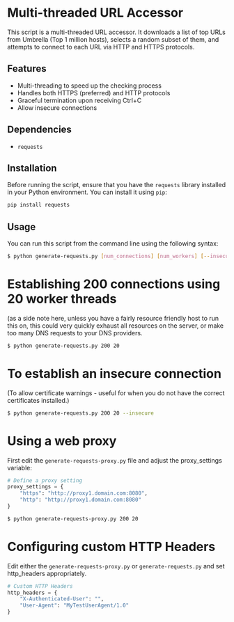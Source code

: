 # Multi-threaded URL Accessor

This script is a multi-threaded URL accessor. It downloads a list of top URLs from Umbrella (Top 1 million hosts), selects a random subset of them, and attempts to connect to each URL via HTTP and HTTPS protocols.

## Features

- Multi-threading to speed up the checking process
- Handles both HTTPS (preferred) and HTTP protocols
- Graceful termination upon receiving Ctrl+C
- Allow insecure connections

## Dependencies

- `requests`

## Installation

Before running the script, ensure that you have the `requests` library installed in your Python environment. You can install it using `pip`:

```bash
pip install requests
```

## Usage

You can run this script from the command line using the following syntax:

```bash
$ python generate-requests.py [num_connections] [num_workers] [--insecure]
```

# Establishing 200 connections using 20 worker threads
(as a side note here, unless you have a fairly resource friendly host to run this on, this could very quickly exhaust all resources on the server, or make too many DNS requests to your DNS providers.
```bash
$ python generate-requests.py 200 20
```

# To establish an insecure connection
(To allow certificate warnings - useful for when you do not have the correct certificates installed.)
```bash
$ python generate-requests.py 200 20 --insecure
```

# Using a web proxy
First edit the `generate-requests-proxy.py` file and adjust the proxy_settings variable:
```python
# Define a proxy setting
proxy_settings = {
    "https": "http://proxy1.domain.com:8080",
    "http": "http://proxy1.domain.com:8080"
}
```

```bash
$ python generate-requests-proxy.py 200 20
```

# Configuring custom HTTP Headers
Edit either the `generate-requests-proxy.py` or `generate-requests.py` and set http_headers appropriately.
```python
# Custom HTTP Headers
http_headers = {
    "X-Authenticated-User": "",
    "User-Agent": "MyTestUserAgent/1.0"
}
```
